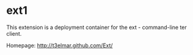 ext1
====

This extension is a deployment container for the ext - command-line ter client.

Homepage: http://t3elmar.github.com/Ext/
